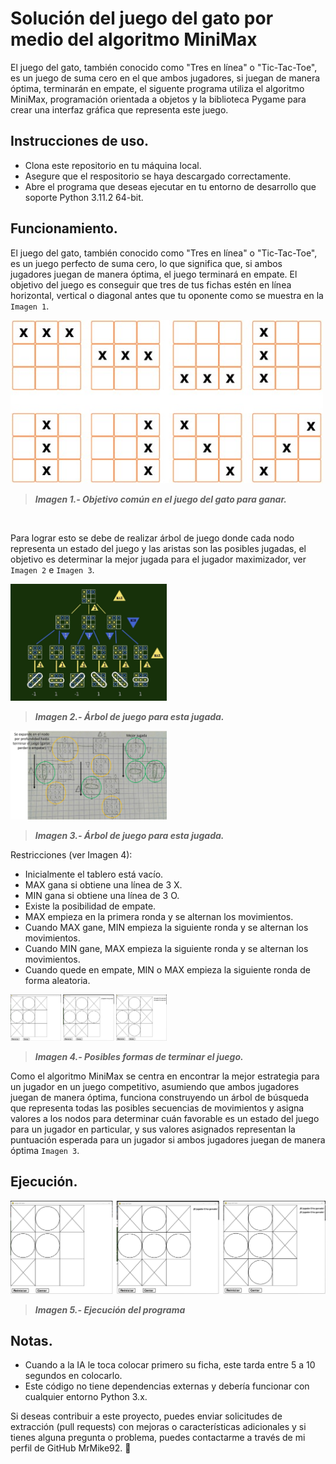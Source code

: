 # Solución del juego del gato por medio del algoritmo MiniMax

El juego del gato, también conocido como "Tres en línea" o "Tic-Tac-Toe", es un juego de suma cero en el que ambos jugadores, si juegan de manera óptima, terminarán en empate, el siguente programa utiliza el algoritmo MiniMax, programación orientada a objetos y la biblioteca Pygame para crear una interfaz gráfica que representa este juego.

## Instrucciones de uso.

- Clona este repositorio en tu máquina local.
- Asegure que el respositorio se haya descargado correctamente.
- Abre el programa que deseas ejecutar en tu entorno de desarrollo que soporte Python 3.11.2 64-bit.

## Funcionamiento.

El juego del gato, también conocido como "Tres en línea" o "Tic-Tac-Toe", es un juego perfecto de suma cero, lo que significa que, si ambos jugadores juegan de manera óptima, el juego terminará en empate. El objetivo del juego es conseguir que tres de tus fichas estén en línea horizontal, vertical o diagonal antes que tu oponente como se muestra en la `Imagen 1`.

<img src="/img/Imagen1.jpg" alt="objetivoComunJuegoGatoGanar" title="Objetivo común en el juego del gato para ganar." width="500px"/>

> _**Imagen 1.- Objetivo común en el juego del gato para ganar.**_

<br/>

Para lograr esto se debe de realizar árbol de juego donde cada nodo representa un estado del juego y las aristas son las posibles jugadas, el objetivo es determinar la mejor jugada para el jugador maximizador, ver `Imagen 2` e `Imagen 3`.

<img src="/img/Imagen2.jpg" alt="arbolJuegoJugada" title="Árbol de juego para esta jugada." width="250px"/>

> _**Imagen 2.- Árbol de juego para esta jugada.**_

<img src="/img/Imagen3.jpg" alt="arbolJuegoJugadaLibreta" title="Árbol de juego para esta jugada." width="250px"/>

> _**Imagen 3.- Árbol de juego para esta jugada.**_

Restricciones (ver Imagen 4):
- Inicialmente el tablero está vacío.
- MAX gana si obtiene una línea de 3 X.
- MIN gana si obtiene una línea de 3 O.
- Existe la posibilidad de empate.
- MAX empieza en la primera ronda y se alternan los movimientos.
- Cuando MAX gane, MIN empieza la siguiente ronda y se alternan los movimientos.
- Cuando MIN gane, MAX empieza la siguiente ronda y se alternan los movimientos.
- Cuando quede en empate, MIN o MAX empieza la siguiente ronda de forma aleatoria.

<img src="/img/Imagen5.jpg" alt="posiblesFormasTerminarJuego" title=".- Posibles formas de terminar el juego." width="250px"/>

> _**Imagen 4.- Posibles formas de terminar el juego.**_

Como el algoritmo MiniMax se centra en encontrar la mejor estrategia para un jugador en un juego competitivo, asumiendo que ambos jugadores juegan de manera óptima, funciona construyendo un árbol de búsqueda que representa todas las posibles secuencias de movimientos y asigna valores a los nodos para determinar cuán favorable es un estado del juego para un jugador en particular, y sus valores asignados representan la puntuación esperada para un jugador si ambos jugadores juegan de manera óptima `Imagen 3`.

## Ejecución.

<img src="/img/Imagen5.jpg" alt="ejecucionPrograma" title="Ejecución del programa." width="650px"/>

> _**Imagen 5.- Ejecución del programa**_

## Notas.

- Cuando a la IA le toca colocar primero su ficha, este tarda entre 5 a 10 segundos en colocarlo.
- Este código no tiene dependencias externas y debería funcionar con cualquier entorno Python 3.x.

Si deseas contribuir a este proyecto, puedes enviar solicitudes de extracción (pull requests) con mejoras o características adicionales y si tienes alguna pregunta o problema, puedes contactarme a través de mi perfil de GitHub MrMike92. :turtle:
